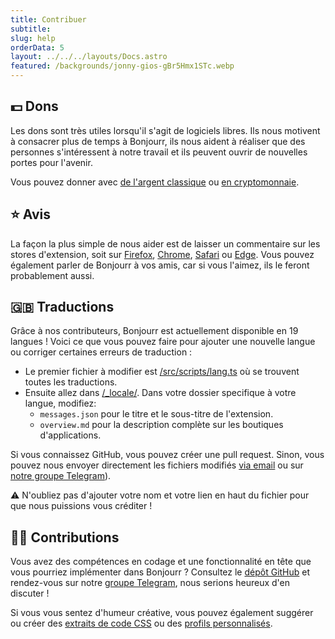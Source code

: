 ```yaml
---
title: Contribuer
subtitle:
slug: help
orderData: 5
layout: ../../../layouts/Docs.astro
featured: /backgrounds/jonny-gios-gBr5Hmx1STc.webp
---
```


## 💵 Dons

Les dons sont très utiles lorsqu'il s'agit de logiciels libres. Ils nous motivent à consacrer plus de temps à Bonjourr, ils nous aident à réaliser que des personnes s'intéressent à notre travail et ils peuvent ouvrir de nouvelles portes pour l'avenir.

Vous pouvez donner avec [de l'argent classique](https://ko-fi.com/bonjourr) ou [en cryptomonnaie](https://commerce.coinbase.com/checkout/095cc203-130d-4e56-9716-3aa10a202d9b).

## ⭐️ Avis

La façon la plus simple de nous aider est de laisser un commentaire sur les stores d'extension, soit sur [Firefox](https://addons.mozilla.org/fr/firefox/addon/bonjourr-startpage/), [Chrome](https://chrome.google.com/webstore/detail/bonjourr-%C2%B7-minimalist-lig/dlnejlppicbjfcfcedcflplfjajinajd?hl=fr&authuser=0), [Safari](https://apps.apple.com/fr/app/bonjourr-startpage/id1615431236) ou [Edge](https://microsoftedge.microsoft.com/addons/detail/bonjourr/dehmmlejmefjphdeoagelkpaoolicmid). Vous pouvez également parler de Bonjourr à vos amis, car si vous l'aimez, ils le feront probablement aussi.

## 🇬🇧 Traductions

Grâce à nos contributeurs, Bonjourr est actuellement disponible en 19 langues ! Voici ce que vous pouvez faire pour ajouter une nouvelle langue ou corriger certaines erreurs de traduction :

-   Le premier fichier à modifier est [/src/scripts/lang.ts](https://github.com/victrme/Bonjourr/blob/master/src/scripts/lang.ts) où se trouvent toutes les traductions.
-   Ensuite allez dans [/\_locale/](https://github.com/victrme/Bonjourr/blob/master/_locales/). Dans votre dossier specifique à votre langue, modifiez:
    -   `messages.json` pour le titre et le sous-titre de l'extension.
    -   `overview.md` pour la description complète sur les boutiques d'applications.

Si vous connaissez GitHub, vous pouvez créer une pull request. Sinon, vous pouvez nous envoyer directement les fichiers modifiés [via email](mailto:bonjourr.app@protonmail.com) ou sur [notre groupe Telegram](https://t.me/BonjourrStartpage)).

⚠️ N'oubliez pas d'ajouter votre nom et votre lien en haut du fichier pour que nous puissions vous créditer !

## 👨‍💻 Contributions

Vous avez des compétences en codage et une fonctionnalité en tête que vous pourriez implémenter dans Bonjourr ? Consultez le [dépôt GitHub](https://github.com/victrme/Bonjourr/) et rendez-vous sur notre [groupe Telegram](https://t.me/BonjourrStartpage), nous serions heureux d'en discuter !

Si vous vous sentez d'humeur créative, vous pouvez également suggérer ou créer des [extraits de code CSS](https://bonjourr.fr/css-snippet) ou des [profils personnalisés](https://bonjourr.fr/profiles).
